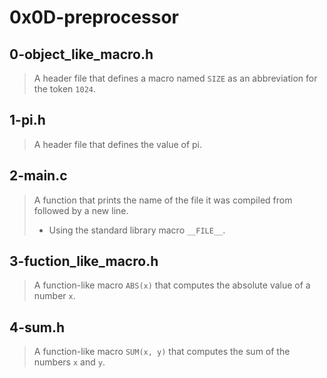 # 0x0D-preprocessor

## 0-object_like_macro.h
> A header file that defines a macro named ``` SIZE ``` as an abbreviation for the token ``` 1024 ```.

## 1-pi.h
> A header file that defines the value of pi.

## 2-main.c
> A function that prints the name of the file it was compiled from followed by a new line.
> - Using the standard library macro ``` __FILE__ ```.

## 3-fuction_like_macro.h
> A function-like macro ``` ABS(x) ``` that computes the absolute value of a number ``` x ```.

## 4-sum.h
> A function-like macro  ``` SUM(x, y) ``` that computes the sum of the numbers ``` x ``` and ``` y ```.
